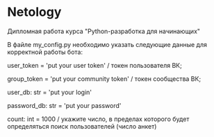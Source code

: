 # Netology
Дипломная работа курса "Python-разработка для начинающих"

В файле my_config.py необходимо указать следующие данные для корректной работы бота:

user_token = 'put your user token' / токен пользователя ВК;

group_token = 'put your community token' / токен сообщества ВК;

user_db: str = 'put your login'

password_db: str = 'put your password'

count: int = 1000 / укажите число, в пределах которого будет определяться поиск пользователей (число анкет)
